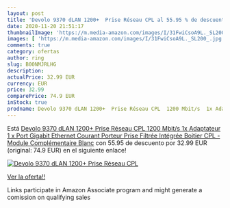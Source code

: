 ```yaml
---
layout: post
title: 'Devolo 9370 dLAN 1200+  Prise Réseau CPL al 55.95 % de descuento'
date: 2020-11-20 21:51:17
thumbnailImage: 'https://m.media-amazon.com/images/I/31FwiCsoA9L._SL200_.jpg'
images: [ 'https://m.media-amazon.com/images/I/31FwiCsoA9L._SL200_.jpg' ]
comments: true
category: ofertas
author: ring
slug: B00NMJRLHG
description:
actualPrice: 32.99 EUR
currency: EUR
price: 32.99
comparePrice: 74.9 EUR
inStock: true
prodname: Devolo 9370 dLAN 1200+  Prise Réseau CPL  1200 Mbit/s  1x Adaptateur  1 x Port Gigabit Ethernet  Courant Porteur  Prise Filtrée Intégrée  Boitier CPL  - Module Complémentaire  Blanc
---
```


Está [Devolo 9370 dLAN 1200+  Prise Réseau CPL  1200 Mbit/s  1x Adaptateur  1 x Port Gigabit Ethernet  Courant Porteur  Prise Filtrée Intégrée  Boitier CPL  - Module Complémentaire  Blanc](https://www.amazon.fr/dp/B00NMJRLHG/?tag=tolees0d-21) con 55.95 de descuento por 32.99 EUR (original: 74.9 EUR) en el siguiente enlace!

[![Devolo 9370 dLAN 1200+  Prise Réseau CPL](https://m.media-amazon.com/images/I/31FwiCsoA9L._SL200_.jpg)](https://www.amazon.fr/dp/B00NMJRLHG/?tag=tolees0d-21)

[Ver la oferta!!](https://www.amazon.fr/dp/B00NMJRLHG/?tag=tolees0d-21)

Links participate in Amazon Associate program and might generate a comission on qualifying sales


